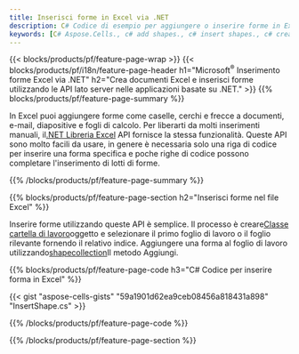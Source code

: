 ```yaml
---
title: Inserisci forme in Excel via .NET
description: C# Codice di esempio per aggiungere o inserire forme in Excel utilizzando la libreria .NET. Utilizza questo codice per creare forme in MS Excel all'interno di VB.NET, Asp.NET o qualsiasi applicazione basata su .NET.
keywords: [C# Aspose.Cells., c# add shapes., c# insert shapes., c# create shapes]
---
```

{{< blocks/products/pf/feature-page-wrap >}}
{{< blocks/products/pf/i18n/feature-page-header h1="Microsoft<sup>&reg;</sup> Inserimento forme Excel via .NET" h2="Crea documenti Excel e inserisci forme utilizzando le API lato server nelle applicazioni basate su .NET." >}}
{{% blocks/products/pf/feature-page-summary %}}

 In Excel puoi aggiungere forme come caselle, cerchi e frecce a documenti, e-mail, diapositive e fogli di calcolo. Per liberarti da molti inserimenti manuali, il[.NET Libreria Excel](https://releases.aspose.com/cells/net/) API fornisce la stessa funzionalità. Queste API sono molto facili da usare, in genere è necessaria solo una riga di codice per inserire una forma specifica e poche righe di codice possono completare l'inserimento di lotti di forme.

{{% /blocks/products/pf/feature-page-summary %}}

{{% blocks/products/pf/feature-page-section h2="Inserisci forme nel file Excel" %}}

 Inserire forme utilizzando queste API è semplice. Il processo è creare[Classe cartella di lavoro](https://reference.aspose.com/cells/net/aspose.cells/workbook)oggetto e selezionare il primo foglio di lavoro o il foglio rilevante fornendo il relativo indice. Aggiungere una forma al foglio di lavoro utilizzando[shapecollection](https://reference.aspose.com/cells/net/aspose.cells.drawing/shapecollection)Il metodo Aggiungi.

{{% blocks/products/pf/feature-page-code h3="C# Codice per inserire forma in Excel" %}}

{{< gist "aspose-cells-gists" "59a1901d62ea9ceb08456a818431a898" "InsertShape.cs" >}}

{{% /blocks/products/pf/feature-page-code %}}

{{% /blocks/products/pf/feature-page-section %}}
